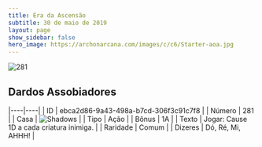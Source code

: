 ```yaml
---
title: Era da Ascensão
subtitle: 30 de maio de 2019
layout: page
show_sidebar: false
hero_image: https://archonarcana.com/images/c/c6/Starter-aoa.jpg
---
```


![281](https://cdn.keyforgegame.com/media/card_front/pt/435_281_V4265H7P8G32_pt.png)

## Dardos Assobiadores

|----|----|
| ID | ebca2d86-9a43-498a-b7cd-306f3c91c7f8 |
| Número | 281 |
| Casa | ![Shadows](https://archonarcana.com/images/thumb/e/ee/Shadows.png/22px-Shadows.png "Sombras") |
| Tipo | Ação |
| Bônus | 1A |
| Texto | Jogar: Cause 1D a cada criatura inimiga. |
| Raridade | Comum |
| Dizeres | Dó, Ré, Mi, AHHH! |
